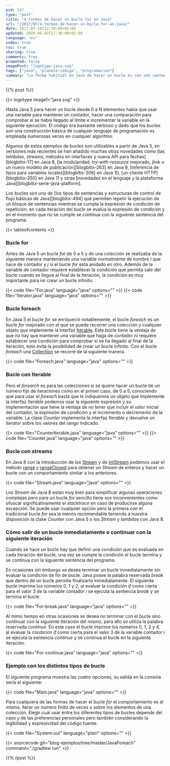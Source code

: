 ```yaml
---
pid: 247
type: "post"
title: "4 formas de hacer un bucle for en Java"
url: "/2017/07/4-formas-de-hacer-un-bucle-for-en-java/"
date: 2017-07-16T12:30:00+02:00
updated: 2020-06-02T17:30:00+02:00
language: "es"
index: true
rss: true
sharing: true
comments: true
promoted: false
imagePost: "logotype:java.svg"
tags: ["java", "planeta-codigo", "programacion"]
summary: "La forma habitual en Java de hacer un bucle es con una sentencia _for_ o _while_ pero con el añadido de los iteradores en Java 5 no hace falta tener una variable para conservar el índice del bucle. Ya en Java 8 se han añadido los _streams_ que ofrecen otras nuevas formas de iterar sobre los elementos de una colección en este último caso con técnicas propias de lenguajes funcionales."
---
```


{{% post %}}

{{< logotype image1="java.svg" >}}

Hasta Java 5 para hacer un bucle desde 0 a N elementos había que usar una variable para mantener un contador, hacer una comparación para comprobar si se había llegado al límite e incrementar la variable en la siguiente ejecución. El código era bastante verboso y dado que los bucles son una construcción básica de cualquier lenguaje de programación es empleada numerosas veces en cualquier algoritmo.

Algunos de estos ejemplos de bucles son utilizables a partir de Java 5, en versiones más recientes se han añadido muchas otras novedades como [las _lambdas_, _streams_, métodos en interfaces y nueva API para fechas][blogbitix-17] en Java 8, [la modularidad, _try-with-resource_ mejorado, jlink o un nuevo modelo de publicación][blogbitix-263]  en Java 9, [inferencia de tipos para variables locales][blogbitix-306] en Java 10, [un cliente HTTP][blogbitix-350] en Java 11 y otras [novedades en el lenguaje y la plataforma Java][blogbitix-serie-java-platform].

Los bucles son uno de [los tipos de sentencias y estructuras de control de flujo básicas de Java][blogbitix-494] que permiten repetir la ejecución de un bloque de sentencias mientras se cumpla la expresión de condición de repetición, en cada iteración del bucle se evalúa la expresión de condición y en el momento que no se cumple se continua con la siguiente sentencia del programa.

{{< tableofcontents >}}

### Bucle for

Antes de Java 5 un bucle _for_ de 0 a 5 y de una colección se realizaba de la siguiente manera manteniendo una variable normalmente de nombre _i_ que hace de contador y _j_ si el bucle _for_ está anidado en otro. Además de la variable de contador requiere establecer la condición que permita salir del bucle cuando se llegue al final de la iteración, la condición es muy importante para no crear un bucle infinito.

{{< code file="For.java" language="java" options="" >}}
{{< code file="Iterator.java" language="java" options="" >}}

### Bucle foreach

En Java 5 el bucle _for_ se enriqueció notablemente, el bucle _foreach_ es un bucle _for_ mejorado con el que se puede recorrer una colección y cualquier objeto que implemente la interfaz [Iterable](javadoc8:java/lang/Iterable.html). Este bucle tiene la ventaja de que no hay que mantener una variable que haga de contador ni requiere establecer una condición para comprobar si se ha llegado al final de la iteración, esto evita la posibilidad de crear un bucle infinito. Con el bucle _foreach_ una [Collection](javadoc8:java/util/Collection.html) se recorre de la siguiente manera.

{{< code file="Foreach.java" language="java" options="" >}}

### Bucle con Iterable

Pero el _forearch_ es para las colecciones si se quiere hacer un bucle de un número fijo de iteraciones como en el primer caso, de 0 a 5, conociendo que para usar el _foreach_ basta que le indiquemos un objeto que implemente la interfaz _Iterable_ podemos usar la siguiente expresión y su implementación que tiene la ventaja de no tener que incluir el valor inicial del contador, la expresión de condición y el incremento o decremento de la variable. La clase _Counter_ implementa la interfaz _Iterable_ y devuelve un _Iterator_ sobre los valores del rango indicado.

{{< code file="CounterIterable.java" language="java" options="" >}}
{{< code file="Counter.java" language="java" options="" >}}

### Bucle con streams

En Java 8 con la introducción de los [Stream](javadoc8:java/util/stream/Stream.html) y de [IntStream](javadoc8:java/util/stream/IntStream.html) podemos usar el método [range](javadoc8:java/util/stream/IntStream.html#range-int-int-) y [rangeClosed](javadoc8:java/util/stream/IntStream.html#rangeClosed-int-int-) para obtener un _Stream_ de enteros y hacer un bucle con un comportamiento similar a los anteriores.

{{< code file="Stream.java" language="java" options="" >}}

Los _Stream_ de Java 8 están muy bien para simplificar algunas operaciones complejas pero para un bucle _for_ sencillo tiene sus inconvenientes como ofuscar significativamente el _stacktrace_ en caso de producirse alguna excepción. Se puede usar cualquier opción pero la primera con el tradicional bucle _for_ sea la menos recomendable teniendo a nuestra disposición la clase _Counter_ con Java 5 o los _Stream_ y _lambdas_ con Java 8.

### Cómo salir de un bucle inmediatamente o continuar con la siguiente iteración

Cuando se hace un bucle hay que definir una condición que es evaluada en cada iteración del bucle, una vez se cumple la condición el bucle termina y se continua con la siguiente sentencia del programa.

En ocasiones sin embargo se desea terminar un bucle inmediatamente sin evaluar la condición de fin de bucle. Java posee la palabra reservada _break_ que dentro de un bucle permite finalizarlo inmediatamente. El siguiente bucle imprime los números 0, 1 y 2, al evaluar la condición _if_ como cierta para el valor 3 de la variable contador _i_ se ejecuta la sentencia _break_ y se termina el bucle.

{{< code file="For-break.java" language="java" options="" >}}

Al mimo tiempo en otras ocasiones se desea no terminar con el bucle sino continuar con la siguiente iteración del mismo, para ello se utiliza la palabra reservada _continue_. En este caso el bucle imprime los números 0, 1, 2 y 4, al evaluar la condición _if_ como cierta para el valor 3 de la variable contador _i_ se ejecuta la sentencia _continue_ y se continua el bucle en la siguiente iteración.

{{< code file="For-continue.java" language="java" options="" >}}

### Ejemplo con los distintos tipos de bucle

El siguiente programa muestra las cuatro opciones, su salida en la consola sería el siguiente:

{{< code file="Main.java" language="java" options="" >}}

Para cualquiera de las formas de hacer el bucle _for_ el comportamiento es el mismo, iterar un número finito de veces o sobre los elementos de una colección. Elegir cual usar entre los diferentes tipos de bucles depende del caso y de las preferencias personales pero también considerando la legibilidad y expresividad del código fuente.

{{< code file="System.out" language="plain" options="" >}}

{{< sourcecode git="blog-ejemplos/tree/master/JavaForeach" command="./gradlew run" >}}

{{% /post %}}
